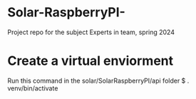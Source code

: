 # Solar-RaspberryPI-
Project repo for the subject Experts in team, spring 2024

# Create a virtual enviorment 

Run this command in the solar/SolarRaspberryPI/api folder
$ . venv/bin/activate
